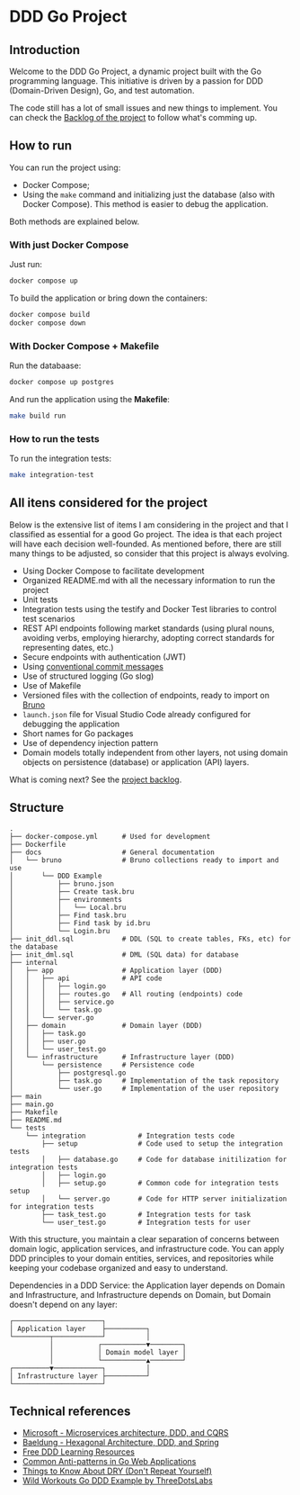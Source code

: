 # DDD Go Project

## Introduction

Welcome to the DDD Go Project, a dynamic project built with the Go programming language. This initiative is driven by a passion for DDD (Domain-Driven Design), Go, and test automation.

The code still has a lot of small issues and new things to implement. You can check the [Backlog of the project](https://github.com/users/dherik/projects/1) to follow what's comming up.

## How to run

You can run the project using:
- Docker Compose;
- Using the `make` command and initializing just the database (also with Docker Compose). This method is easier to debug the application.

Both methods are explained below.

### With just Docker Compose

Just run:

```sh
docker compose up
```

To build the application or bring down the containers:

```sh
docker compose build
docker compose down
```

### With Docker Compose + Makefile

Run the databaase:

```sh
docker compose up postgres
```

And run the application using the **Makefile**:

```sh
make build run
```

### How to run the tests

To run the integration tests:

```sh
make integration-test
```

## All itens considered for the project

Below is the extensive list of items I am considering in the project and that I classified as essential for a good Go project. The idea is that each project will have each decision well-founded. As mentioned before, there are still many things to be adjusted, so consider that this project is always evolving.

- Using Docker Compose to facilitate development
- Organized README.md with all the necessary information to run the project
- Unit tests
- Integration tests using the testify and Docker Test libraries to control test scenarios
- REST API endpoints following market standards (using plural nouns, avoiding verbs, employing hierarchy, adopting correct standards for representing dates, etc.)
- Secure endpoints with authentication (JWT)
- Using [conventional commit messages](https://www.conventionalcommits.org/en/v1.0.0/)
- Use of structured logging (Go slog)
- Use of Makefile
- Versioned files with the collection of endpoints, ready to import on [Bruno](https://www.usebruno.com)
- `launch.json` file for Visual Studio Code already configured for debugging the application
- Short names for Go packages
- Use of dependency injection pattern
- Domain models totally independent from other layers, not using domain objects on persistence (database) or application (API) layers.

What is coming next? See the [project backlog](https://github.com/users/dherik/projects/1/views/1?layout=board).

## Structure

```
.
├── docker-compose.yml      # Used for development
├── Dockerfile
├── docs                    # General documentation
│   └── bruno               # Bruno collections ready to import and use
│       └── DDD Example
│           ├── bruno.json
│           ├── Create task.bru
│           ├── environments
│           │   └── Local.bru
│           ├── Find task.bru
│           ├── Find task by id.bru
│           └── Login.bru
├── init_ddl.sql            # DDL (SQL to create tables, FKs, etc) for the database
├── init_dml.sql            # DML (SQL data) for database
├── internal
│   ├── app                 # Application layer (DDD)
│   │   ├── api             # API code
│   │   │   ├── login.go
│   │   │   ├── routes.go   # All routing (endpoints) code 
│   │   │   ├── service.go
│   │   │   └── task.go
│   │   └── server.go
│   ├── domain              # Domain layer (DDD)
│   │   ├── task.go
│   │   ├── user.go
│   │   └── user_test.go
│   └── infrastructure      # Infrastructure layer (DDD)
│       └── persistence     # Persistence code
│           ├── postgresql.go
│           ├── task.go     # Implementation of the task repository
│           └── user.go     # Implementation of the user repository
├── main
├── main.go
├── Makefile
├── README.md
└── tests
    └── integration             # Integration tests code 
        ├── setup               # Code used to setup the integration tests
        │   ├── database.go     # Code for database initilization for integration tests
        │   ├── login.go        
        │   ├── setup.go        # Common code for integration tests setup
        │   └── server.go       # Code for HTTP server initialization for integration tests
        ├── task_test.go        # Integration tests for task
        └── user_test.go        # Integration tests for user

```

With this structure, you maintain a clear separation of concerns between domain logic, application services, and infrastructure code. You can apply DDD principles to your domain entities, services, and repositories while keeping your codebase organized and easy to understand.

Dependencies in a DDD Service: the Application layer depends on Domain and Infrastructure, and Infrastructure depends on Domain, but Domain doesn't depend on any layer:

```
┌──────────────────────┐
│ Application layer    ├──────────┐
└─────────┬────────────┘          │
          │           ┌───────────▼────────┐
          │           │ Domain model layer │
          │           └───────────▲────────┘
┌─────────▼────────────┐          │
│ Infrastructure layer ├──────────┘
└──────────────────────┘
```

## Technical references

- [Microsoft - Microservices architecture, DDD, and CQRS](https://learn.microsoft.com/en-us/dotnet/architecture/microservices/microservice-ddd-cqrs-patterns/ddd-oriented-microservice)
- [Baeldung - Hexagonal Architecture, DDD, and Spring](https://www.baeldung.com/hexagonal-architecture-ddd-spring)
- [Free DDD Learning Resources](https://github.com/ddd-crew/free-ddd-learning-resources)
- [Common Anti-patterns in Go Web Applications](https://threedots.tech/post/common-anti-patterns-in-go-web-applications/)
- [Things to Know About DRY (Don't Repeat Yourself)](https://threedots.tech/post/things-to-know-about-dry/)
- [Wild Workouts Go DDD Example by ThreeDotsLabs](https://github.com/ThreeDotsLabs/wild-workouts-go-ddd-example)
